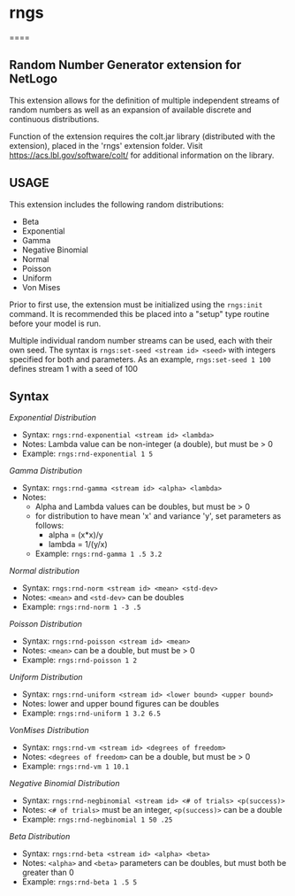 # rngs
====

## Random Number Generator extension for NetLogo

This extension allows for the definition of multiple independent streams of random numbers as well as an expansion of available discrete and continuous distributions.  

Function of the extension requires the colt.jar library (distributed with the extension), placed in the 'rngs' extension folder.  Visit https://acs.lbl.gov/software/colt/ for additional information on the library.

## USAGE
This extension includes the following random distributions:

  * Beta
  * Exponential
  * Gamma
  * Negative Binomial
  * Normal
  * Poisson
  * Uniform
  * Von Mises

Prior to first use, the extension must be initialized using the `rngs:init` command.  It is recommended this be placed into a "setup" type routine before your model is run.

Multiple individual random number streams can be used, each with their own seed.  The syntax is `rngs:set-seed <stream id> <seed>` 
with integers specified for both <stream id> and <seed> parameters.  As an example, `rngs:set-seed 1 100` defines stream 1 with a seed of 100

## Syntax
_Exponential Distribution_

* Syntax: `rngs:rnd-exponential <stream id> <lambda>`
* Notes: Lambda value can be non-integer (a double), but must be > 0
* Example: `rngs:rnd-exponential 1 5`

_Gamma Distribution_
* Syntax: `rngs:rnd-gamma <stream id> <alpha> <lambda>`
* Notes: 
   * Alpha and Lambda values can be doubles, but must be > 0
   * for distribution to have mean 'x' and variance 'y', set parameters as follows:
     * alpha = (x*x)/y
     * lambda = 1/(y/x)
   * Example:  `rngs:rnd-gamma 1 .5 3.2`

_Normal distribution_
* Syntax: `rngs:rnd-norm <stream id> <mean> <std-dev>`
* Notes: `<mean>` and `<std-dev>` can be doubles
* Example: `rngs:rnd-norm 1 -3 .5`

_Poisson Distribution_
* Syntax: `rngs:rnd-poisson <stream id> <mean>`
* Notes: `<mean>` can be a double, but must be > 0
* Example: `rngs:rnd-poisson 1 2`

_Uniform Distribution_
* Syntax: `rngs:rnd-uniform <stream id> <lower bound> <upper bound>`
* Notes: lower and upper bound figures can be doubles
* Example: `rngs:rnd-uniform 1 3.2 6.5`

_VonMises Distribution_
* Syntax: `rngs:rnd-vm <stream id> <degrees of freedom>`
* Notes: `<degrees of freedom>` can be a double, but must be > 0
* Example: `rngs:rnd-vm 1 10.1`

_Negative Binomial Distribution_
* Syntax: `rngs:rnd-negbinomial <stream id> <# of trials> <p(success)>`
* Notes: `<# of trials>` must be an integer, `<p(success)>` can be a double
* Example: `rngs:rnd-negbinomial 1 50 .25`

_Beta Distribution_
* Syntax: `rngs:rnd-beta <stream id> <alpha> <beta>`
* Notes: `<alpha>` and `<beta>` parameters can be doubles, but must both be greater than 0
* Example: `rngs:rnd-beta 1 .5 5`

